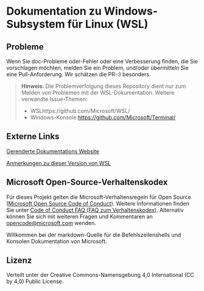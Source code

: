 # <a name="windows-subsystem-for-linux-wsl-documentation"></a>Dokumentation zu Windows-Subsystem für Linux (WSL)

## <a name="issues"></a>Probleme
Wenn Sie doc-Probleme oder-Fehler oder eine Verbesserung finden, die Sie vorschlagen möchten, melden Sie ein Problem, und/oder übermitteln Sie eine Pull-Anforderung. Wir schätzen die PR-:) besonders.

> **Hinweis:** Die Problemverfolgung dieses Repository dient nur zum Melden von Problemen mit der WSL-Dokumentation. Weitere verwandte Issue-Themen:
> * WSLhttps://github.com/Microsoft/WSL/
> * Windows-Konsole:https://github.com/Microsoft/Terminal/

## <a name="external-links"></a>Externe Links

[Gerenderte Dokumentations Website](https://docs.microsoft.com/windows/wsl/) 

[Anmerkungen zu dieser Version von WSL](https://docs.microsoft.com/windows/wsl/release-notes)

## <a name="microsoft-open-source-code-of-conduct"></a>Microsoft Open-Source-Verhaltenskodex

Für dieses Projekt gelten die Microsoft-Verhaltensregeln für Open Source ([Microsoft Open Source Code of Conduct](https://opensource.microsoft.com/codeofconduct/)).
Weitere Informationen finden Sie unter [Code of Conduct FAQ (FAQ zum Verhaltenskodex)](https://opensource.microsoft.com/codeofconduct/faq/). Alternativ können Sie sich mit weiteren Fragen und Kommentaren an [opencode@microsoft.com](mailto:opencode@microsoft.com) wenden.

Willkommen bei der markdown-Quelle für die Befehlszeilenshells und Konsolen Dokumentation von Microsoft.

## <a name="license"></a>Lizenz
Verteilt unter der Creative Commons-Namensgebung 4,0 International (CC by 4,0) Public License.
